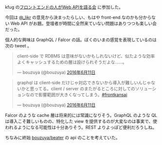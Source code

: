 kfug の[フロントエンドの人がWeb APIを語る会](http://kfug.connpass.com/event/32138/) に参加した。

今回は [@_likr](https://twitter.com/_likr) の意見から決まったらしい、もはや front-end なのかも分からない Web API がお題。登壇者が時間に全然来ていない問題はありつつも楽しい会だった。

個人的な興味は GraphQL / Falcor の話。ぼくのいまの感覚を表現しているのは次の tweet 。

<blockquote class="twitter-tweet" data-lang="ja"><p lang="ja" dir="ltr">client-side で RDBMS は意味がないかもしれないけど、似たような効率よくキャッシュするための層は設けられそうだよな……。</p>&mdash; bouzuya (@bouzuya) <a href="https://twitter.com/bouzuya/status/741522612182867970">2016年6月11日</a></blockquote>
<script async src="//platform.twitter.com/widgets.js" charset="utf-8"></script>

<blockquote class="twitter-tweet" data-lang="ja"><p lang="ja" dir="ltr">graphql は client-side だけじゃ対応できないから導入が難しいんじゃないかと思ってる。client / server のまたがるところに対してのソリューションなので影響範囲が大きくなってしまう。<a href="https://twitter.com/hashtag/frontkansai?src=hash">#frontkansai</a></p>&mdash; bouzuya (@bouzuya) <a href="https://twitter.com/bouzuya/status/741545895406108673">2016年6月11日</a></blockquote>
<script async src="//platform.twitter.com/widgets.js" charset="utf-8"></script>

Falcor のような cache 層は将来的には常識になりそう。GraphQL のような QL は導入こそ難しいものの、特化した view を提供するのが大変なのは事実で、使われるようになる可能性は十分ありそう。REST よりよっぽど便利だろうしね。

ちなみに終始 [bouzuya/beater][] の api のことを考えていた。

[bouzuya/beater]: https://github.com/bouzuya/beater
